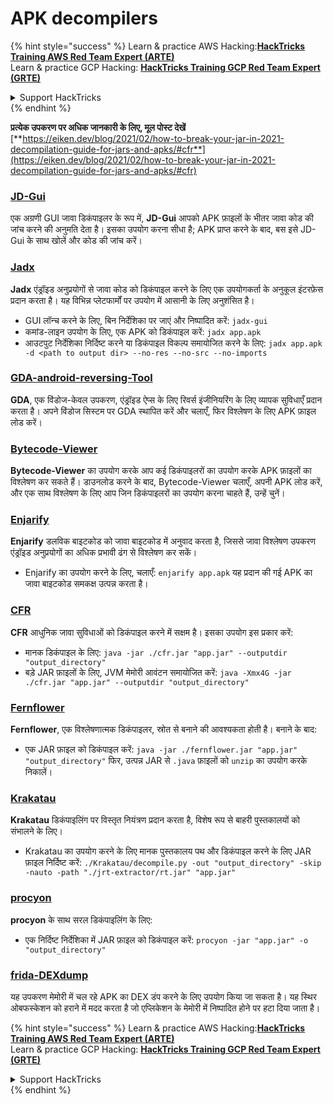 # APK decompilers

{% hint style="success" %}
Learn & practice AWS Hacking:<img src="../../.gitbook/assets/arte.png" alt="" data-size="line">[**HackTricks Training AWS Red Team Expert (ARTE)**](https://training.hacktricks.xyz/courses/arte)<img src="../../.gitbook/assets/arte.png" alt="" data-size="line">\
Learn & practice GCP Hacking: <img src="../../.gitbook/assets/grte.png" alt="" data-size="line">[**HackTricks Training GCP Red Team Expert (GRTE)**<img src="../../.gitbook/assets/grte.png" alt="" data-size="line">](https://training.hacktricks.xyz/courses/grte)

<details>

<summary>Support HackTricks</summary>

* Check the [**subscription plans**](https://github.com/sponsors/carlospolop)!
* **Join the** 💬 [**Discord group**](https://discord.gg/hRep4RUj7f) or the [**telegram group**](https://t.me/peass) or **follow** us on **Twitter** 🐦 [**@hacktricks\_live**](https://twitter.com/hacktricks\_live)**.**
* **Share hacking tricks by submitting PRs to the** [**HackTricks**](https://github.com/carlospolop/hacktricks) and [**HackTricks Cloud**](https://github.com/carlospolop/hacktricks-cloud) github repos.

</details>
{% endhint %}

**प्रत्येक उपकरण पर अधिक जानकारी के लिए, मूल पोस्ट देखें** [**https://eiken.dev/blog/2021/02/how-to-break-your-jar-in-2021-decompilation-guide-for-jars-and-apks/#cfr**](https://eiken.dev/blog/2021/02/how-to-break-your-jar-in-2021-decompilation-guide-for-jars-and-apks/#cfr)

### [JD-Gui](https://github.com/java-decompiler/jd-gui)

एक अग्रणी GUI जावा डिकंपाइलर के रूप में, **JD-Gui** आपको APK फ़ाइलों के भीतर जावा कोड की जांच करने की अनुमति देता है। इसका उपयोग करना सीधा है; APK प्राप्त करने के बाद, बस इसे JD-Gui के साथ खोलें और कोड की जांच करें।

### [Jadx](https://github.com/skylot/jadx)

**Jadx** एंड्रॉइड अनुप्रयोगों से जावा कोड को डिकंपाइल करने के लिए एक उपयोगकर्ता के अनुकूल इंटरफ़ेस प्रदान करता है। यह विभिन्न प्लेटफार्मों पर उपयोग में आसानी के लिए अनुशंसित है।

* GUI लॉन्च करने के लिए, बिन निर्देशिका पर जाएं और निष्पादित करें: `jadx-gui`
* कमांड-लाइन उपयोग के लिए, एक APK को डिकंपाइल करें: `jadx app.apk`
* आउटपुट निर्देशिका निर्दिष्ट करने या डिकंपाइल विकल्प समायोजित करने के लिए: `jadx app.apk -d <path to output dir> --no-res --no-src --no-imports`

### [GDA-android-reversing-Tool](https://github.com/charles2gan/GDA-android-reversing-Tool)

**GDA**, एक विंडोज-केवल उपकरण, एंड्रॉइड ऐप्स के लिए रिवर्स इंजीनियरिंग के लिए व्यापक सुविधाएँ प्रदान करता है। अपने विंडोज सिस्टम पर GDA स्थापित करें और चलाएँ, फिर विश्लेषण के लिए APK फ़ाइल लोड करें।

### [Bytecode-Viewer](https://github.com/Konloch/bytecode-viewer/releases)

**Bytecode-Viewer** का उपयोग करके आप कई डिकंपाइलरों का उपयोग करके APK फ़ाइलों का विश्लेषण कर सकते हैं। डाउनलोड करने के बाद, Bytecode-Viewer चलाएँ, अपनी APK लोड करें, और एक साथ विश्लेषण के लिए आप जिन डिकंपाइलरों का उपयोग करना चाहते हैं, उन्हें चुनें।

### [Enjarify](https://github.com/Storyyeller/enjarify)

**Enjarify** डलविक बाइटकोड को जावा बाइटकोड में अनुवाद करता है, जिससे जावा विश्लेषण उपकरण एंड्रॉइड अनुप्रयोगों का अधिक प्रभावी ढंग से विश्लेषण कर सकें।

* Enjarify का उपयोग करने के लिए, चलाएँ: `enjarify app.apk` यह प्रदान की गई APK का जावा बाइटकोड समकक्ष उत्पन्न करता है।

### [CFR](https://github.com/leibnitz27/cfr)

**CFR** आधुनिक जावा सुविधाओं को डिकंपाइल करने में सक्षम है। इसका उपयोग इस प्रकार करें:

* मानक डिकंपाइल के लिए: `java -jar ./cfr.jar "app.jar" --outputdir "output_directory"`
* बड़े JAR फ़ाइलों के लिए, JVM मेमोरी आवंटन समायोजित करें: `java -Xmx4G -jar ./cfr.jar "app.jar" --outputdir "output_directory"`

### [Fernflower](https://github.com/JetBrains/intellij-community/tree/master/plugins/java-decompiler/engine)

**Fernflower**, एक विश्लेषणात्मक डिकंपाइलर, स्रोत से बनाने की आवश्यकता होती है। बनाने के बाद:

* एक JAR फ़ाइल को डिकंपाइल करें: `java -jar ./fernflower.jar "app.jar" "output_directory"` फिर, उत्पन्न JAR से `.java` फ़ाइलों को `unzip` का उपयोग करके निकालें।

### [Krakatau](https://github.com/Storyyeller/Krakatau)

**Krakatau** डिकंपाइलिंग पर विस्तृत नियंत्रण प्रदान करता है, विशेष रूप से बाहरी पुस्तकालयों को संभालने के लिए।

* Krakatau का उपयोग करने के लिए मानक पुस्तकालय पथ और डिकंपाइल करने के लिए JAR फ़ाइल निर्दिष्ट करें: `./Krakatau/decompile.py -out "output_directory" -skip -nauto -path "./jrt-extractor/rt.jar" "app.jar"`

### [procyon](https://github.com/mstrobel/procyon)

**procyon** के साथ सरल डिकंपाइलिंग के लिए:

* एक निर्दिष्ट निर्देशिका में JAR फ़ाइल को डिकंपाइल करें: `procyon -jar "app.jar" -o "output_directory"`

### [frida-DEXdump](https://github.com/hluwa/frida-dexdump)

यह उपकरण मेमोरी में चल रहे APK का DEX डंप करने के लिए उपयोग किया जा सकता है। यह स्थिर ओबफस्केशन को हराने में मदद करता है जो एप्लिकेशन के मेमोरी में निष्पादित होने पर हटा दिया जाता है।

{% hint style="success" %}
Learn & practice AWS Hacking:<img src="../../.gitbook/assets/arte.png" alt="" data-size="line">[**HackTricks Training AWS Red Team Expert (ARTE)**](https://training.hacktricks.xyz/courses/arte)<img src="../../.gitbook/assets/arte.png" alt="" data-size="line">\
Learn & practice GCP Hacking: <img src="../../.gitbook/assets/grte.png" alt="" data-size="line">[**HackTricks Training GCP Red Team Expert (GRTE)**<img src="../../.gitbook/assets/grte.png" alt="" data-size="line">](https://training.hacktricks.xyz/courses/grte)

<details>

<summary>Support HackTricks</summary>

* Check the [**subscription plans**](https://github.com/sponsors/carlospolop)!
* **Join the** 💬 [**Discord group**](https://discord.gg/hRep4RUj7f) or the [**telegram group**](https://t.me/peass) or **follow** us on **Twitter** 🐦 [**@hacktricks\_live**](https://twitter.com/hacktricks\_live)**.**
* **Share hacking tricks by submitting PRs to the** [**HackTricks**](https://github.com/carlospolop/hacktricks) and [**HackTricks Cloud**](https://github.com/carlospolop/hacktricks-cloud) github repos.

</details>
{% endhint %}
